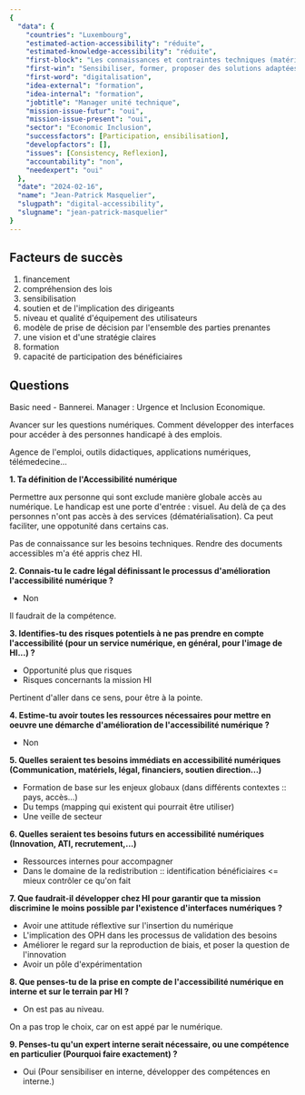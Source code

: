 ```yaml
---
{
  "data": {
    "countries": "Luxembourg",
    "estimated-action-accessibility": "réduite",
    "estimated-knowledge-accessibility": "réduite",
    "first-block": "Les connaissances et contraintes techniques (matériel, usage, etc.)",
    "first-win": "Sensibiliser, former, proposer des solutions adaptées",
    "first-word": "digitalisation",
    "idea-external": "formation",
    "idea-internal": "formation",
    "jobtitle": "Manager unité technique",
    "mission-issue-futur": "oui",
    "mission-issue-present": "oui",
    "sector": "Economic Inclusion",
    "successfactors": [Participation, ensibilisation],
    "developfactors": [],
    "issues": [Consistency, Reflexion],
    "accountability": "non",
    "needexpert": "oui"
  },
  "date": "2024-02-16",
  "name": "Jean-Patrick Masquelier",
  "slugpath": "digital-accessibility",
  "slugname": "jean-patrick-masquelier"
}
---
```


## Facteurs de succès

 1. financement
 1. compréhension des lois
 1. sensibilisation
 1. soutien et de l'implication des dirigeants
 1. niveau et qualité d'équipement des utilisateurs
 1. modèle de prise de décision par l'ensemble des parties prenantes
 1. une vision et d'une stratégie claires
 1. formation
 1. capacité de participation des bénéficiaires

## Questions

Basic need - Bannerei.
Manager : Urgence et Inclusion Economique.

Avancer sur les questions numériques. 
Comment développer des interfaces pour accéder à des personnes handicapé à des emplois.

Agence de l'emploi, outils didactiques, applications numériques, télémedecine...


**1. Ta définition de l'Accessibilité numérique**

Permettre aux personne qui sont exclude manière globale accès au numérique. Le handicap est une porte d'entrée : visuel.
Au delà de ça des personnes n'ont pas accès à des services (dématérialisation). Ca peut faciliter, une oppotunité dans certains cas.

Pas de connaissance sur les besoins techniques. Rendre des documents accessibles m'a été appris chez HI.

**2. Connais-tu le cadre légal définissant le processus d'amélioration l'accessibilité numérique ?**

 - Non 

Il faudrait de la compétence.

**3. Identifies-tu des risques potentiels à ne pas prendre en compte l'accessibilité (pour un service numérique, en général, pour l'image de HI...) ?**

 - Opportunité plus que risques
 - Risques concernants la mission HI

Pertinent d'aller dans ce sens, pour être à la pointe. 

**4. Estime-tu avoir toutes les ressources nécessaires pour mettre en oeuvre une démarche d'amélioration de l'accessibilité numérique ?**

 - Non

**5. Quelles seraient tes besoins immédiats en accessibilité numériques (Communication, matériels, légal, financiers, soutien direction...)**

 - Formation de base sur les enjeux globaux (dans différents contextes :: pays, accès...)
 - Du temps (mapping qui existent qui pourrait être utiliser)
 - Une veille de secteur

**6. Quelles seraient tes besoins futurs en accessibilité numériques (Innovation, ATI, recrutement,...)**

 - Ressources internes pour accompagner
 - Dans le domaine de la redistribution :: identification bénéficiaires <= mieux contrôler ce qu'on fait

**7. Que faudrait-il développer chez HI pour garantir que ta mission discrimine le moins possible par l'existence d'interfaces numériques ?**

 - Avoir une attitude réflextive sur l'insertion du numérique
 - L'implication des OPH dans les processus de validation des besoins
 - Améliorer le regard sur la reproduction de biais, et poser la question de l'innovation
 - Avoir un pôle d'expérimentation 

**8. Que penses-tu de la prise en compte de l'accessibilité numérique en interne et sur le terrain par HI ?**

 - On est pas au niveau. 

 On a pas trop le choix, car on est appé par le numérique. 

**9. Penses-tu qu'un expert interne serait nécessaire, ou une compétence en particulier (Pourquoi faire exactement) ?**

 - Oui (Pour sensibiliser en interne, développer des compétences en interne.)